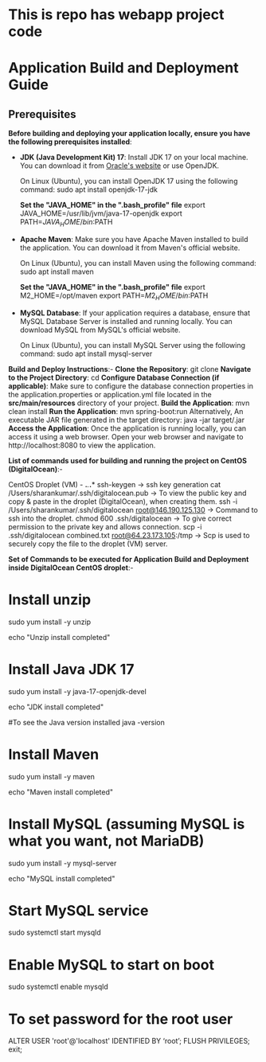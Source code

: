 # This is repo has webapp project code

# Application Build and Deployment Guide

## Prerequisites

**Before building and deploying your application locally, ensure you have the following prerequisites installed**:

- **JDK (Java Development Kit) 17**: Install JDK 17 on your local machine. You can download it from [Oracle's website](https://www.oracle.com/java/technologies/javase-jdk17-downloads.html) or use OpenJDK.

  On Linux (Ubuntu), you can install OpenJDK 17 using the following command:
  sudo apt install openjdk-17-jdk

  **Set the "JAVA_HOME" in the ".bash_profile" file**
	  export JAVA_HOME=/usr/lib/jvm/java-17-openjdk
	  export PATH=$JAVA_HOME/bin:$PATH

- **Apache Maven**: Make sure you have Apache Maven installed to build the application. You can download it from Maven's official website.

	On Linux (Ubuntu), you can install Maven using the following command:
	sudo apt install maven

	**Set the "JAVA_HOME" in the ".bash_profile" file**
		export M2_HOME=/opt/maven
		export PATH=$M2_HOME/bin:$PATH

- **MySQL Database**: If your application requires a database, ensure that MySQL Database Server is installed and running locally. You can download MySQL from MySQL's official website.

	On Linux (Ubuntu), you can install MySQL Server using the following command:
	sudo apt install mysql-server

**Build and Deploy Instructions**:-
	**Clone the Repository**:  git clone <repository-url>
	**Navigate to the Project Directory**: cd <project-directory>
	**Configure Database Connection (if applicable)**: Make sure to configure the database connection properties in the application.properties or application.yml file located in the **src/main/resources** directory of your project.
	**Build the Application**: mvn clean install
	**Run the Application**: mvn spring-boot:run
		Alternatively, An executable JAR file generated in the target directory:  java -jar target/<your-application>.jar
	**Access the Application**: Once the application is running locally, you can access it using a web browser. Open your web browser and navigate to http://localhost:8080 to view the application.
	

**List of commands used for building and running the project on CentOS (DigitalOcean)**:-

CentOS Droplet (VM) -    **.***.***.***
ssh-keygen	-> ssh key generation
cat /Users/sharankumar/.ssh/digitalocean.pub  -> To view the public key and copy & paste in the droplet (DigitalOcean), when creating them.
ssh -i /Users/sharankumar/.ssh/digitalocean root@146.190.125.130 	-> Command to ssh into the droplet.
chmod 600 .ssh/digitalocean    -> To give correct permission to the private key and allows connection.
scp -i .ssh/digitalocean combined.txt root@64.23.173.105:/tmp    -> Scp is used to securely copy the file to the droplet (VM) server.

**Set of Commands to be executed for Application Build and Deployment inside DigitalOcean CentOS droplet**:-

# Install unzip
sudo yum install -y unzip

echo "Unzip install completed"

# Install Java JDK 17
sudo yum install -y java-17-openjdk-devel

echo "JDK install completed"

#To see the Java version installed
java -version

# Install Maven
sudo yum install -y maven

echo "Maven install completed"

# Install MySQL (assuming MySQL is what you want, not MariaDB)
sudo yum install -y mysql-server

echo "MySQL install completed"

# Start MySQL service
sudo systemctl start mysqld

# Enable MySQL to start on boot
sudo systemctl enable mysqld

# To set password for the root user
ALTER USER 'root'@'localhost' IDENTIFIED BY ‘root’;
FLUSH PRIVILEGES;
exit;






